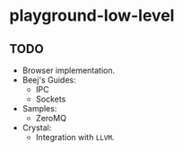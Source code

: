 # playground-low-level

## TODO

- Browser implementation.
- Beej's Guides:
  - IPC
  - Sockets
- Samples:
  - ZeroMQ
- Crystal:
  - Integration with `LLVM`.
